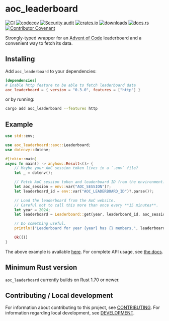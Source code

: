 # aoc_leaderboard

[![CI](https://github.com/clechasseur/aoc_leaderbot/actions/workflows/ci.yml/badge.svg?branch=main&event=push)](https://github.com/clechasseur/aoc_leaderbot/actions/workflows/ci.yml) [![codecov](https://codecov.io/gh/clechasseur/aoc_leaderbot/branch/main/graph/badge.svg?token=qSFdAkbb8U)](https://codecov.io/gh/clechasseur/aoc_leaderbot) [![Security audit](https://github.com/clechasseur/aoc_leaderbot/actions/workflows/audit-check.yml/badge.svg?branch=main)](https://github.com/clechasseur/aoc_leaderbot/actions/workflows/audit-check.yml) [![crates.io](https://img.shields.io/crates/v/aoc_leaderboard.svg)](https://crates.io/crates/aoc_leaderboard) [![downloads](https://img.shields.io/crates/d/aoc_leaderboard.svg)](https://crates.io/crates/aoc_leaderboard) [![docs.rs](https://img.shields.io/badge/docs-latest-blue.svg)](https://docs.rs/aoc_leaderboard) [![Contributor Covenant](https://img.shields.io/badge/Contributor%20Covenant-2.1-4baaaa.svg)](../CODE_OF_CONDUCT.md)

Strongly-typed wrapper for an [Advent of Code](https://adventofcode.com/) leaderboard and a convenient way to fetch its data.

## Installing

Add `aoc_leaderboard` to your dependencies:

```toml
[dependencies]
# Enable http feature to be able to fetch leaderboard data
aoc_leaderboard = { version = "0.3.0", features = ["http"] }
```

or by running:

```bash
cargo add aoc_leaderboard --features http
```

## Example

```rust
use std::env;

use aoc_leaderboard::aoc::Leaderboard;
use dotenvy::dotenv;

#[tokio::main]
async fn main() -> anyhow::Result<()> {
    // Maybe your AoC session token lives in a `.env` file?
    let _ = dotenv();

    // Fetch AoC session token and leaderboard ID from the environment.
    let aoc_session = env::var("AOC_SESSION")?;
    let leaderboard_id = env::var("AOC_LEADERBOARD_ID")?.parse()?;

    // Load the leaderboard from the AoC website.
    // Careful not to call this more than once every **15 minutes**.
    let year = 2024;
    let leaderboard = Leaderboard::get(year, leaderboard_id, aoc_session).await?;

    // Do something useful.
    println!("Leaderboard for year {year} has {} members.", leaderboard.members.len());

    Ok(())
}
```

The above example is available [here](./examples/http.rs).
For complete API usage, see [the docs](https://docs.rs/aoc_leaderboard).

## Minimum Rust version

`aoc_leaderboard` currently builds on Rust 1.70 or newer.

## Contributing / Local development

For information about contributing to this project, see [CONTRIBUTING](../CONTRIBUTING.md).
For information regarding local development, see [DEVELOPMENT](../DEVELOPMENT.md).
